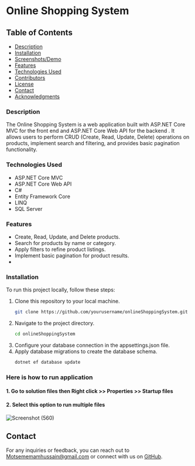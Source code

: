 # Online Shopping System

## Table of Contents
- [Description](#description)
- [Installation](#installation)
- [Screenshots/Demo](#screenshotsdemo)
- [Features](#features)
- [Technologies Used](#technologies-used)
- [Contributors](#contributors)
- [License](#license)
- [Contact](#contact)
- [Acknowledgments](#acknowledgments)

### Description

The Online Shopping System is a web application built with ASP.NET Core MVC for the front end and ASP.NET Core Web API for the backend . It allows users to perform CRUD (Create, Read, Update, Delete) operations on products, implement search and filtering, and provides basic pagination functionality.

### Technologies Used

- ASP.NET Core MVC
- ASP.NET Core Web API
- C#
- Entity Framework Core
- LINQ
- SQL Server

### Features

- Create, Read, Update, and Delete products.
- Search for products by name or category.
- Apply filters to refine product listings.
- Implement basic pagination for product results.
- 
### Installation

To run this project locally, follow these steps:

 1. Clone this repository to your local machine.
    ```bash
    git clone https://github.com/yourusername/onlineShoppingSystem.git
 2. Navigate to the project directory.
    ```bash
    cd onlineShoppingSystem
 3. Configure your database connection in the appsettings.json file.
 4. Apply database migrations to create the database schema.
    ```bash
    dotnet ef database update

### Here is how to run application
#### 1. Go to solution files then Right click >> Properties >> Startup files
#### 2. Select this option to run multiple files 
![Screenshot (560)](https://github.com/Moatsem-Emam/OnlineShoppingSystem-Asp.NET-Consume-WebApi-CRUD-Project/assets/146538331/520d5e64-99f3-4934-9f6f-13858486215c)

## Contact

For any inquiries or feedback, you can reach out to [Motsememamhussain@gmail.com](mailto:Motsememamhussain@gmail.com) or connect with us on [GitHub](https://github.com/Moatsem-Emam).

